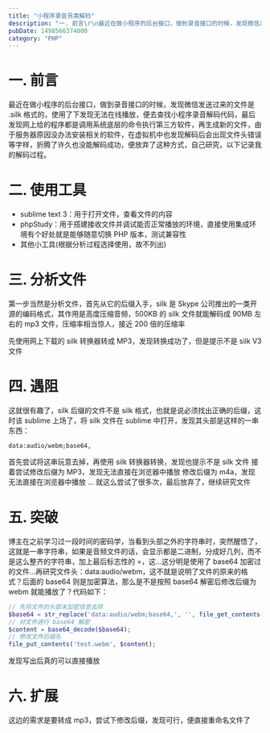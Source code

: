 ```yaml
---
title: "小程序录音另类解码"
description: "一. 前言\r\n最近在做小程序的后台接口，做到录音接口的时候，发现微信发送过来的文件是 .silk 格式的，使用了下发现无法在线播放，便去查找小程序录音解码代码，最后发现网上给的程序都是调用系统底层的命令执行第三方软件，再生成新的文件，由于服务器原因没办法安装相关的软件，在虚拟机中也发现解码后会出现文件头错误等字样，折腾了许久也没能解码成功，便放弃了这种方式，自己研究，以下记录我的解码过程。"
pubDate: 1498566374000
category: "PHP"
---
```


# 一. 前言

最近在做小程序的后台接口，做到录音接口的时候，发现微信发送过来的文件是 .silk 格式的，使用了下发现无法在线播放，便去查找小程序录音解码代码，最后发现网上给的程序都是调用系统底层的命令执行第三方软件，再生成新的文件，由于服务器原因没办法安装相关的软件，在虚拟机中也发现解码后会出现文件头错误等字样，折腾了许久也没能解码成功，便放弃了这种方式，自己研究，以下记录我的解码过程。

# 二. 使用工具

-   sublime text 3：用于打开文件，查看文件的内容
-   phpStudy：用于搭建接收文件并调试能否正常播放的环境，直接使用集成环境有个好处就是能够随意切换 PHP 版本，测试兼容性
-   其他小工具(根据分析过程选择使用，故不列出)

# 三. 分析文件

第一步当然是分析文件，首先从它的后缀入手，silk 是 Skype 公司推出的一类开源的编码格式，其作用是高度压缩音频，500KB 的 silk 文件就能解码成 90MB 左右的 mp3 文件，压缩率相当惊人，接近 200 倍的压缩率

先使用网上下载的 silk 转换器转成 MP3，发现转换成功了，但是提示不是 silk V3 文件

# 四. 遇阻

这就很有趣了，silk 后缀的文件不是 silk 格式，也就是说必须找出正确的后缀，这时该 sublime 上场了，将 silk 文件在 sublime 中打开，发现其头部是这样的一串东西：

```
data:audio/webm;base64,
```

首先尝试将这串玩意去掉，再使用 silk 转换器转换，发现也提示不是 silk 文件
接着尝试修改后缀为 MP3，发现无法直接在浏览器中播放
修改后缀为 m4a，发现无法直接在浏览器中播放
...
就这么尝试了很多次，最后放弃了，继续研究文件

# 五. 突破

博主在之前学习过一段时间的密码学，当看到头部之外的字符串时，突然醒悟了，这就是一串字符串，如果是音频文件的话，会显示都是二进制，分成好几列，而不是这么整齐的字符串，加上最后标志性的 =，这...这分明是使用了 base64 加密过的文件...再研究文件头：data:audio/webm，这不就是说明了文件的原来的格式？后面的 base64 则是加密算法，那么是不是按照 base64 解密后修改后缀为 webm 就能播放了？代码如下：

```php
// 先将文件的头部未加密信息去除
$base64 = str_replace('data:audio/webm;base64,', '', file_get_contents('test.silk'));
// 对文件进行 base64 解密
$content = base64_decode($base64);
// 修改文件后缀名
file_put_contents('test.webm', $content);
```

发现写出后真的可以直接播放

# 六. 扩展

这边的需求是要转成 mp3，尝试下修改后缀，发现可行，便直接重命名文件了
